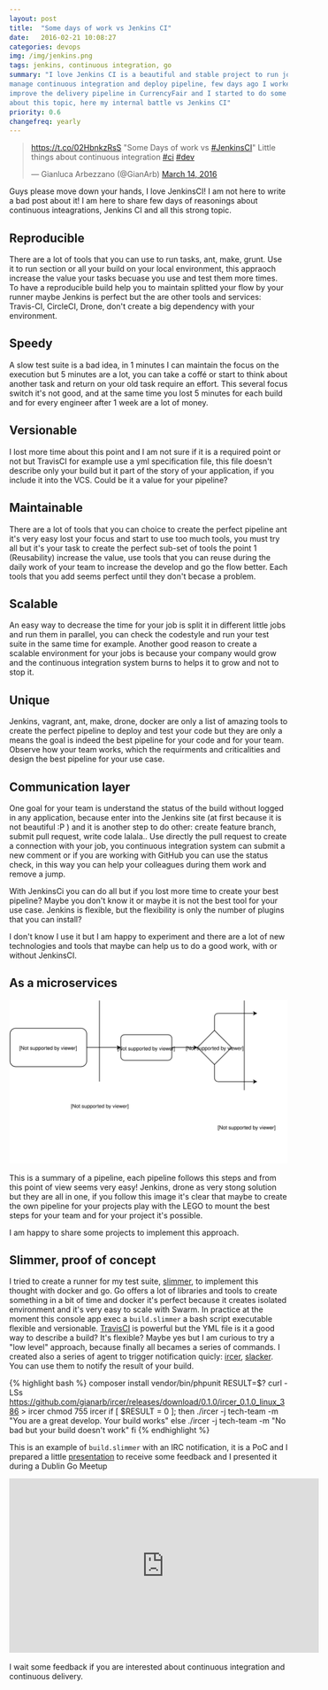 ```yaml
---
layout: post
title:  "Some days of work vs Jenkins CI"
date:   2016-02-21 10:08:27
categories: devops
img: /img/jenkins.png
tags: jenkins, continuous integration, go
summary: "I love Jenkins CI is a beautiful and stable project to run job and
manage continuous integration and deploy pipeline, few days ago I worked to
improve the delivery pipeline in CurrencyFair and I started to do some thought
about this topic, here my internal battle vs Jenkins CI"
priority: 0.6
changefreq: yearly
---
```

<blockquote class="twitter-tweet tw-align-center" data-lang="en"><p lang="en" dir="ltr"><a href="https://t.co/02HbnkzRsS">https://t.co/02HbnkzRsS</a> &quot;Some Days of work vs <a href="https://twitter.com/hashtag/JenkinsCI?src=hash">#JenkinsCI</a>&quot; Little things about continuous integration <a href="https://twitter.com/hashtag/ci?src=hash">#ci</a> <a href="https://twitter.com/hashtag/dev?src=hash">#dev</a></p>&mdash; Gianluca Arbezzano (@GianArb) <a href="https://twitter.com/GianArb/status/709466156453732352">March 14, 2016</a></blockquote>
<script async src="//platform.twitter.com/widgets.js" charset="utf-8"></script>

Guys please move down your hands, I love JenkinsCI! I am not here to write a
bad post about it!
I am here to share few days of reasonings about continuous
inteagrations, Jenkins CI and all this strong topic.

## Reproducible
There are a lot of tools that you can use to run tasks,
ant, make, grunt. Use it to run section or all your build on your local
environment, this appraoch increase the value your tasks becuase you use and
test them more times.
To have a reproducible build help you to maintain splitted your flow by your
runner maybe Jenkins is perfect but the are other tools and services:
Travis-CI, CircleCI, Drone, don't create a big dependency with your environment.

## Speedy
A slow test suite is a bad idea, in 1 minutes I can maintain the
focus on the execution but 5 minutes are a lot, you can take a coffé or
start to think about another task and return on your old task require an
effort. This several focus switch it's not good, and at the same time you
lost 5 minutes for each build and for every engineer after 1 week are a lot
of money.

## Versionable
I lost more time about this point and I am not sure if it is a required point
or not but TravisCI for example use a yml specification file, this file doesn't
describe only your build but it part of the story of your application, if you
include it into the VCS. Could be it a value for your pipeline?

## Maintainable
There are a lot of tools that you can choice to create the perfect pipeline ant
it's very easy lost your focus and start to use too much tools, you must try
all but it's your task to create the perfect sub-set of tools the point 1
(Reusability) increase the value, use tools that you can reuse during the daily
work of your team to increase the develop and go the flow better.
Each tools that you add seems perfect until they don't becase a problem.

## Scalable
An easy way to decrease the time for your job is split it in different little
jobs and run them in parallel, you can check the codestyle and run your test
suite in the same time for example.
Another good reason to create a scalable environment for your jobs is because
your company would grow and the continuous integration system burns to helps it
to grow and not to stop it.

## Unique
Jenkins, vagrant, ant, make, drone, docker are only a list of amazing tools to
create the perfect pipeline to deploy and test your code but they are only a
means the goal is indeed the best pipeline for your code and for your team.
Observe how your team works, which the requirments and criticalities and design
the best pipeline for your use case.

## Communication layer
One goal for your team is understand the status of the build without logged in
any application, because enter into the Jenkins site (at first because it is
not beautiful :P ) and it is another step to do other: create feature branch,
submit pull request, write code lalala..
Use directly the pull request to create a connection with your job, you
continuous integration system can submit a new comment or if you are working
with GitHub you can use the status check, in this way you can help your
colleagues during them work and remove a jump.

With JenkinsCi you can do all but if you lost more time to create your best
pipeline? Maybe you don't know it or maybe it is not the best tool for your use
case. Jenkins is flexible, but the flexibility is only the number of plugins
that you can install?

I don't know I use it but I am happy to experiment and there are a lot of new
technologies and tools that maybe can help us to do a good work, with or
without JenkinsCI.

## As a microservices

![Continuous Integration and Deploy pipeline](/img/pipeline.svg)

This is a summary of a pipeline, each pipeline follows this steps and from this
point of view seems very easy!
Jenkins, drone as very stong solution but they are all in one, if you follow
this image it's clear that maybe to create the own pipeline for your projects
play with the LEGO to mount the best steps for your team and for your project
it's possible.

I am happy to share some projects to implement this approach.

## Slimmer, proof of concept
I tried to create a runner for my test suite, [slimmer](https://github.com/gianarb/slimmer),
to implement this thought with docker and go.
Go offers a lot of libraries and tools to create something in a bit of time and
docker it's perfect because it creates isolated environment and it's very easy
to scale with Swarm.
In practice at the moment this console app exec a `build.slimmer` a bash script
executable flexible and versionable.
[TravisCI](https://travis-ci.org) is powerful but the YML file is it a good way
to describe a build? It's flexible? Maybe yes but I am curious to try a "low
level" approach, because finally all becames a series of commands.
I created also a series of agent to trigger notification quicly:
[ircer](https://github.com/gianarb/ircer),
[slacker](https://github.com/gianarb/slacker).  You can use them to notify the
result of your build.

{% highlight bash %}
composer install
vendor/bin/phpunit
RESULT=$?
curl -LSs https://github.com/gianarb/ircer/releases/download/0.1.0/ircer_0.1.0_linux_386 > ircer
chmod 755 ircer
if [ $RESULT = 0 ]; then
    ./ircer -j tech-team -m "You are a great develop. Your build works"
else
    ./ircer -j tech-team -m "No bad but your build doesn't work"
fi
{% endhighlight %}

This is an example of `build.slimmer` with an IRC notification, it is a PoC and
I prepared a little [presentation](http://gianarb.it/slimmer-poc-slide/#/) to
receive some feedback and I presented it during a Dublin Go Meetup

<div class="row">
    <div class="col-md-12 text-center">
        <iframe width="560" height="315" src="https://www.youtube.com/embed/CWCHT3GClMM" frameborder="0" allowfullscreen></iframe>
    </div>
</div>

I wait some feedback if you are interested about continuous integration and
continuous delivery.
